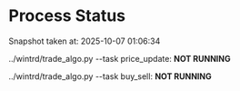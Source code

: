 # Process Status

Snapshot taken at: 2025-10-07 01:06:34

../wintrd/trade_algo.py --task price_update: **NOT RUNNING**

../wintrd/trade_algo.py --task buy_sell: **NOT RUNNING**

